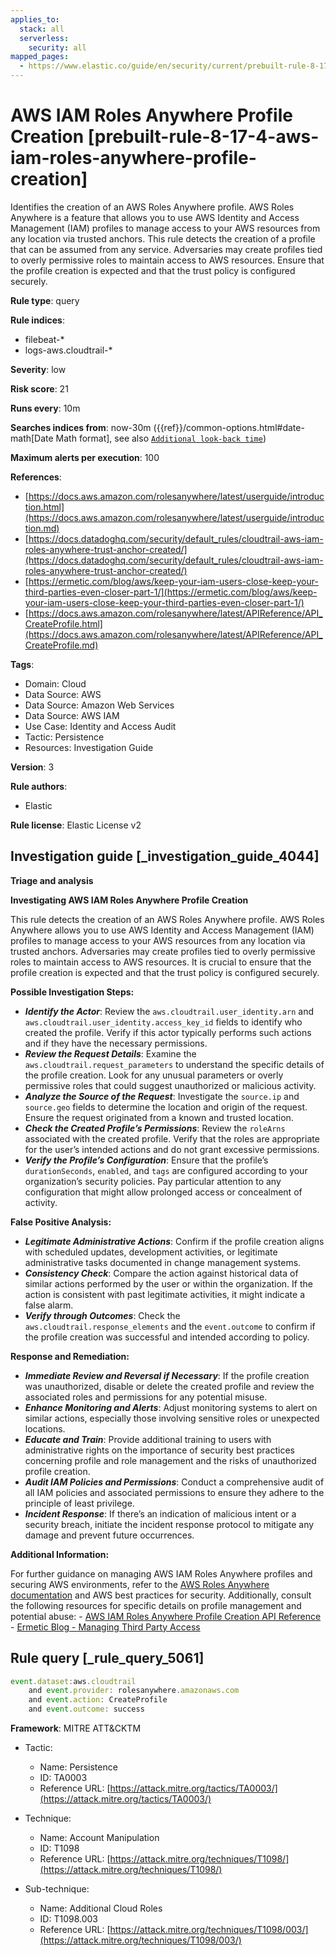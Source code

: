```yaml
---
applies_to:
  stack: all
  serverless:
    security: all
mapped_pages:
  - https://www.elastic.co/guide/en/security/current/prebuilt-rule-8-17-4-aws-iam-roles-anywhere-profile-creation.html
---
```


# AWS IAM Roles Anywhere Profile Creation [prebuilt-rule-8-17-4-aws-iam-roles-anywhere-profile-creation]

Identifies the creation of an AWS Roles Anywhere profile. AWS Roles Anywhere is a feature that allows you to use AWS Identity and Access Management (IAM) profiles to manage access to your AWS resources from any location via trusted anchors. This rule detects the creation of a profile that can be assumed from any service. Adversaries may create profiles tied to overly permissive roles to maintain access to AWS resources. Ensure that the profile creation is expected and that the trust policy is configured securely.

**Rule type**: query

**Rule indices**:

* filebeat-*
* logs-aws.cloudtrail-*

**Severity**: low

**Risk score**: 21

**Runs every**: 10m

**Searches indices from**: now-30m ({{ref}}/common-options.html#date-math[Date Math format], see also [`Additional look-back time`](docs-content://solutions/security/detect-and-alert/create-detection-rule.md#rule-schedule))

**Maximum alerts per execution**: 100

**References**:

* [https://docs.aws.amazon.com/rolesanywhere/latest/userguide/introduction.html](https://docs.aws.amazon.com/rolesanywhere/latest/userguide/introduction.md)
* [https://docs.datadoghq.com/security/default_rules/cloudtrail-aws-iam-roles-anywhere-trust-anchor-created/](https://docs.datadoghq.com/security/default_rules/cloudtrail-aws-iam-roles-anywhere-trust-anchor-created/)
* [https://ermetic.com/blog/aws/keep-your-iam-users-close-keep-your-third-parties-even-closer-part-1/](https://ermetic.com/blog/aws/keep-your-iam-users-close-keep-your-third-parties-even-closer-part-1/)
* [https://docs.aws.amazon.com/rolesanywhere/latest/APIReference/API_CreateProfile.html](https://docs.aws.amazon.com/rolesanywhere/latest/APIReference/API_CreateProfile.md)

**Tags**:

* Domain: Cloud
* Data Source: AWS
* Data Source: Amazon Web Services
* Data Source: AWS IAM
* Use Case: Identity and Access Audit
* Tactic: Persistence
* Resources: Investigation Guide

**Version**: 3

**Rule authors**:

* Elastic

**Rule license**: Elastic License v2

## Investigation guide [_investigation_guide_4044]

**Triage and analysis**

**Investigating AWS IAM Roles Anywhere Profile Creation**

This rule detects the creation of an AWS Roles Anywhere profile. AWS Roles Anywhere allows you to use AWS Identity and Access Management (IAM) profiles to manage access to your AWS resources from any location via trusted anchors. Adversaries may create profiles tied to overly permissive roles to maintain access to AWS resources. It is crucial to ensure that the profile creation is expected and that the trust policy is configured securely.

**Possible Investigation Steps:**

* ***Identify the Actor***: Review the `aws.cloudtrail.user_identity.arn` and `aws.cloudtrail.user_identity.access_key_id` fields to identify who created the profile. Verify if this actor typically performs such actions and if they have the necessary permissions.
* ***Review the Request Details***: Examine the `aws.cloudtrail.request_parameters` to understand the specific details of the profile creation. Look for any unusual parameters or overly permissive roles that could suggest unauthorized or malicious activity.
* ***Analyze the Source of the Request***: Investigate the `source.ip` and `source.geo` fields to determine the location and origin of the request. Ensure the request originated from a known and trusted location.
* ***Check the Created Profile’s Permissions***: Review the `roleArns` associated with the created profile. Verify that the roles are appropriate for the user’s intended actions and do not grant excessive permissions.
* ***Verify the Profile’s Configuration***: Ensure that the profile’s `durationSeconds`, `enabled`, and `tags` are configured according to your organization’s security policies. Pay particular attention to any configuration that might allow prolonged access or concealment of activity.

**False Positive Analysis:**

* ***Legitimate Administrative Actions***: Confirm if the profile creation aligns with scheduled updates, development activities, or legitimate administrative tasks documented in change management systems.
* ***Consistency Check***: Compare the action against historical data of similar actions performed by the user or within the organization. If the action is consistent with past legitimate activities, it might indicate a false alarm.
* ***Verify through Outcomes***: Check the `aws.cloudtrail.response_elements` and the `event.outcome` to confirm if the profile creation was successful and intended according to policy.

**Response and Remediation:**

* ***Immediate Review and Reversal if Necessary***: If the profile creation was unauthorized, disable or delete the created profile and review the associated roles and permissions for any potential misuse.
* ***Enhance Monitoring and Alerts***: Adjust monitoring systems to alert on similar actions, especially those involving sensitive roles or unexpected locations.
* ***Educate and Train***: Provide additional training to users with administrative rights on the importance of security best practices concerning profile and role management and the risks of unauthorized profile creation.
* ***Audit IAM Policies and Permissions***: Conduct a comprehensive audit of all IAM policies and associated permissions to ensure they adhere to the principle of least privilege.
* ***Incident Response***: If there’s an indication of malicious intent or a security breach, initiate the incident response protocol to mitigate any damage and prevent future occurrences.

**Additional Information:**

For further guidance on managing AWS IAM Roles Anywhere profiles and securing AWS environments, refer to the [AWS Roles Anywhere documentation](https://docs.aws.amazon.com/rolesanywhere/latest/userguide/introduction.md) and AWS best practices for security. Additionally, consult the following resources for specific details on profile management and potential abuse: - [AWS IAM Roles Anywhere Profile Creation API Reference](https://docs.aws.amazon.com/rolesanywhere/latest/APIReference/API_CreateProfile.md) - [Ermetic Blog - Managing Third Party Access](https://ermetic.com/blog/aws/keep-your-iam-users-close-keep-your-third-parties-even-closer-part-1/)


## Rule query [_rule_query_5061]

```js
event.dataset:aws.cloudtrail
    and event.provider: rolesanywhere.amazonaws.com
    and event.action: CreateProfile
    and event.outcome: success
```

**Framework**: MITRE ATT&CKTM

* Tactic:

    * Name: Persistence
    * ID: TA0003
    * Reference URL: [https://attack.mitre.org/tactics/TA0003/](https://attack.mitre.org/tactics/TA0003/)

* Technique:

    * Name: Account Manipulation
    * ID: T1098
    * Reference URL: [https://attack.mitre.org/techniques/T1098/](https://attack.mitre.org/techniques/T1098/)

* Sub-technique:

    * Name: Additional Cloud Roles
    * ID: T1098.003
    * Reference URL: [https://attack.mitre.org/techniques/T1098/003/](https://attack.mitre.org/techniques/T1098/003/)



